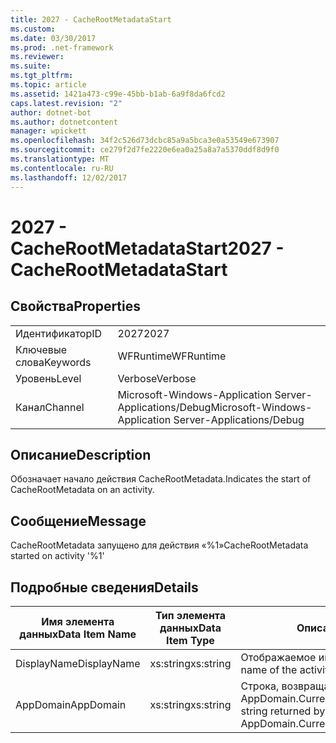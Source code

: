 ```yaml
---
title: 2027 - CacheRootMetadataStart
ms.custom: 
ms.date: 03/30/2017
ms.prod: .net-framework
ms.reviewer: 
ms.suite: 
ms.tgt_pltfrm: 
ms.topic: article
ms.assetid: 1421a473-c99e-45bb-b1ab-6a9f8da6fcd2
caps.latest.revision: "2"
author: dotnet-bot
ms.author: dotnetcontent
manager: wpickett
ms.openlocfilehash: 34f2c526d73dcbc85a9a5bca3e0a53549e673907
ms.sourcegitcommit: ce279f2d7fe2220e6ea0a25a8a7a5370ddf8d9f0
ms.translationtype: MT
ms.contentlocale: ru-RU
ms.lasthandoff: 12/02/2017
---
```

# <a name="2027---cacherootmetadatastart"></a><span data-ttu-id="67a98-102">2027 - CacheRootMetadataStart</span><span class="sxs-lookup"><span data-stu-id="67a98-102">2027 - CacheRootMetadataStart</span></span>
## <a name="properties"></a><span data-ttu-id="67a98-103">Свойства</span><span class="sxs-lookup"><span data-stu-id="67a98-103">Properties</span></span>  
  
|||  
|-|-|  
|<span data-ttu-id="67a98-104">Идентификатор</span><span class="sxs-lookup"><span data-stu-id="67a98-104">ID</span></span>|<span data-ttu-id="67a98-105">2027</span><span class="sxs-lookup"><span data-stu-id="67a98-105">2027</span></span>|  
|<span data-ttu-id="67a98-106">Ключевые слова</span><span class="sxs-lookup"><span data-stu-id="67a98-106">Keywords</span></span>|<span data-ttu-id="67a98-107">WFRuntime</span><span class="sxs-lookup"><span data-stu-id="67a98-107">WFRuntime</span></span>|  
|<span data-ttu-id="67a98-108">Уровень</span><span class="sxs-lookup"><span data-stu-id="67a98-108">Level</span></span>|<span data-ttu-id="67a98-109">Verbose</span><span class="sxs-lookup"><span data-stu-id="67a98-109">Verbose</span></span>|  
|<span data-ttu-id="67a98-110">Канал</span><span class="sxs-lookup"><span data-stu-id="67a98-110">Channel</span></span>|<span data-ttu-id="67a98-111">Microsoft-Windows-Application Server-Applications/Debug</span><span class="sxs-lookup"><span data-stu-id="67a98-111">Microsoft-Windows-Application Server-Applications/Debug</span></span>|  
  
## <a name="description"></a><span data-ttu-id="67a98-112">Описание</span><span class="sxs-lookup"><span data-stu-id="67a98-112">Description</span></span>  
 <span data-ttu-id="67a98-113">Обозначает начало действия CacheRootMetadata.</span><span class="sxs-lookup"><span data-stu-id="67a98-113">Indicates the start of CacheRootMetadata on an activity.</span></span>  
  
## <a name="message"></a><span data-ttu-id="67a98-114">Сообщение</span><span class="sxs-lookup"><span data-stu-id="67a98-114">Message</span></span>  
 <span data-ttu-id="67a98-115">CacheRootMetadata запущено для действия «%1»</span><span class="sxs-lookup"><span data-stu-id="67a98-115">CacheRootMetadata started on activity '%1'</span></span>  
  
## <a name="details"></a><span data-ttu-id="67a98-116">Подробные сведения</span><span class="sxs-lookup"><span data-stu-id="67a98-116">Details</span></span>  
  
|<span data-ttu-id="67a98-117">Имя элемента данных</span><span class="sxs-lookup"><span data-stu-id="67a98-117">Data Item Name</span></span>|<span data-ttu-id="67a98-118">Тип элемента данных</span><span class="sxs-lookup"><span data-stu-id="67a98-118">Data Item Type</span></span>|<span data-ttu-id="67a98-119">Описание</span><span class="sxs-lookup"><span data-stu-id="67a98-119">Description</span></span>|  
|--------------------|--------------------|-----------------|  
|<span data-ttu-id="67a98-120">DisplayName</span><span class="sxs-lookup"><span data-stu-id="67a98-120">DisplayName</span></span>|<span data-ttu-id="67a98-121">xs:string</span><span class="sxs-lookup"><span data-stu-id="67a98-121">xs:string</span></span>|<span data-ttu-id="67a98-122">Отображаемое имя действия.</span><span class="sxs-lookup"><span data-stu-id="67a98-122">The display name of the activity.</span></span>|  
|<span data-ttu-id="67a98-123">AppDomain</span><span class="sxs-lookup"><span data-stu-id="67a98-123">AppDomain</span></span>|<span data-ttu-id="67a98-124">xs:string</span><span class="sxs-lookup"><span data-stu-id="67a98-124">xs:string</span></span>|<span data-ttu-id="67a98-125">Строка, возвращаемая AppDomain.CurrentDomain.FriendlyName.</span><span class="sxs-lookup"><span data-stu-id="67a98-125">The string returned by AppDomain.CurrentDomain.FriendlyName.</span></span>|
